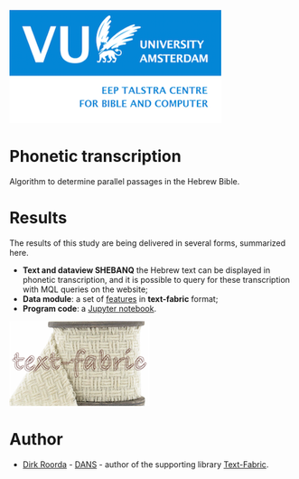 ![etcbc](programs/images/etcbc.png)

# Phonetic transcription
Algorithm to determine parallel passages in the Hebrew Bible.

# Results

The results of this study are being delivered in several forms, summarized here.

* **Text and dataview SHEBANQ**
  the Hebrew text can be displayed in phonetic transcription, and it is possible
  to query for these transcription with MQL queries on the website;
* **Data module**: a set of 
  [features](https://github.com/ETCBC/parallels/tree/master/tf)
  in **text-fabric** format;
* **Program code**: a
  [Jupyter notebook](https://github.com/ETCBC/parallels/tree/master/programs).

![tf](programs/tf-small.png)

# Author
* [Dirk Roorda](mailto:dirk.roorda@dans.knaw.nl) -
  [DANS](https://dans.knaw.nl/en/front-page?set_language=en) -
  author of the supporting library
  [Text-Fabric](https://github.com/Dans-labs/text-fabric).

